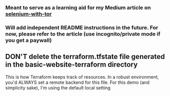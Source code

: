 ### Meant to serve as a learning aid for my Medium article on [selenium-with-tor]()

### Will add independent README instructions in the future. For now, please refer to the article (use incognito/private mode if you get a paywall)

## DON'T delete the terraform.tfstate file generated in the basic-website-terraform directory
This is how Terraform keeps track of resources. In a robust environment, you'd ALWAYS set a remote backend for this file. For this demo (and simplicity sake), I'm using the default local setting